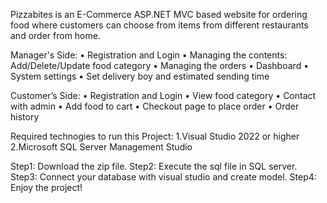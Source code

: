 Pizzabites is an E-Commerce ASP.NET MVC based website for ordering food where customers can choose from items from different restaurants
and order from home.

Manager's Side:
• Registration and Login 
• Managing the contents: Add/Delete/Update food category 
• Managing the orders
• Dashboard
• System settings
• Set delivery boy and estimated sending time

Customer’s Side: 
• Registration and Login 
• View food category
• Contact with admin
• Add food to cart 
• Checkout page to place order 
• Order history

Required technogies to run this Project:
1.Visual Studio 2022 or higher
2.Microsoft SQL Server Management Studio

Step1: Download the zip file.
Step2: Execute the sql file in SQL server.
Step3: Connect your database with visual studio and create model.
Step4: Enjoy the project!
